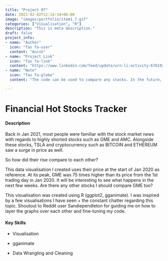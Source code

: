 ```yaml
---
title: "Project 07"
date: 2021-02-02T12:14:34+06:00
image: "images/portfolio/item1.7.gif"
categories: ["Visualisation", "R"]
description: "This is meta description."
draft: false
project_info:
- name: "Author"
  icon: "fas fa-user"
  content: "Anish"
- name: "Project Link"
  icon: "fas fa-link"
  content: "https://www.linkedin.com/feed/update/urn:li:activity:6761925938650456064/"
- name: "Note"
  icon: "fas fa-globe"
  content: "The code can be used to compare any stocks. In the future, an R Shiny API will be created to allow users to pick and choose their stocks."

---
```

# Financial Hot Stocks Tracker

#### Description
Back in Jan 2021,  most people were familiar with the stock market news with regards to highly shorted stocks such as GME and AMC. Alongside these stocks, TSLA and cryptocurrency such as BITCOIN and ETHEREUM saw a surge in price as well. 

So how did their rise compare to each other? 

This data visualisation I created uses their price at the start of Jan 2020 as reference. At its peak, GME was 75 times higher than its price from the 1st trading day in Jan 2020. It will be interesting to see what happens in the next few weeks. Are there any other stocks I should compare GME too?

This visualisation was created using R (ggplot2, gganimate). I was inspired by a few visualisations I have seen + the constant chatter regarding this topic. Shoutout to Reddit user Sandiependleton for guiding me on how to layer the graphs over each other and fine-tuning my code. 

#### Key Skills

- Visualisation

- gganimate

- Data Wrangling and Cleaning